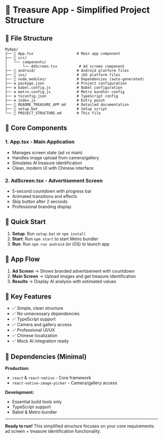 # 🏺 Treasure App - Simplified Project Structure

## 📁 File Structure

```
MyApp/
├── 📱 App.tsx                    # Main app component
├── 📂 src/
│   └── components/
│       └── AdScreen.tsx          # Ad screen component
├── 📂 android/                   # Android platform files
├── 📂 ios/                       # iOS platform files
├── 📂 node_modules/              # Dependencies (auto-generated)
├── ⚙️ package.json               # Project configuration
├── ⚙️ babel.config.js            # Babel configuration
├── ⚙️ metro.config.js            # Metro bundler config
├── ⚙️ tsconfig.json              # TypeScript config
├── ⚙️ index.js                   # Entry point
├── 📄 README_TREASURE_APP.md     # Detailed documentation
├── 🔧 setup.bat                  # Setup script
└── 📄 PROJECT_STRUCTURE.md       # This file
```

## 🎯 Core Components

### 1. **App.tsx** - Main Application
- Manages screen state (ad vs main)  
- Handles image upload from camera/gallery
- Simulates AI treasure identification
- Clean, modern UI with Chinese interface

### 2. **AdScreen.tsx** - Advertisement Screen
- 5-second countdown with progress bar
- Animated transitions and effects
- Skip button after 2 seconds
- Professional branding display

## 🚀 Quick Start

1. **Setup**: Run `setup.bat` or `npm install`
2. **Start**: Run `npm start` to start Metro bundler
3. **Run**: Run `npm run android` (or iOS) to launch app

## 📱 App Flow

1. **Ad Screen** → Shows branded advertisement with countdown
2. **Main Screen** → Upload images and get treasure identification
3. **Results** → Display AI analysis with estimated values

## 🔧 Key Features

- ✅ Simple, clean structure
- ✅ No unnecessary dependencies
- ✅ TypeScript support
- ✅ Camera and gallery access
- ✅ Professional UI/UX
- ✅ Chinese localization
- ✅ Mock AI integration ready

## 🎨 Dependencies (Minimal)

**Production:**
- `react` & `react-native` - Core framework
- `react-native-image-picker` - Camera/gallery access

**Development:**
- Essential build tools only
- TypeScript support
- Babel & Metro bundler

---

**Ready to run!** This simplified structure focuses on your core requirements: ad screen + treasure identification functionality.
